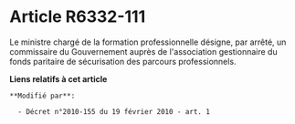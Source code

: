# Article R6332-111

Le ministre chargé de la formation professionnelle désigne, par arrêté, un commissaire du Gouvernement auprès de
l'association gestionnaire du   fonds paritaire de sécurisation des parcours professionnels.

**Liens relatifs à cet article**

	**Modifié par**:

	  - Décret n°2010-155 du 19 février 2010 - art. 1
